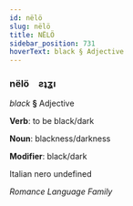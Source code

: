 ```yaml
---
id: nëlö
slug: nëlö
title: NËLÖ
sidebar_position: 731
hoverText: black § Adjective
---
```


### nëlö&emsp;<span kind="abugida">ƨʇʓı</span>

*black* **§** Adjective

**Verb**: to be black/dark

**Noun**: blackness/darkness

**Modifier**: black/dark

Italian nero undefined

*Romance Language Family*
